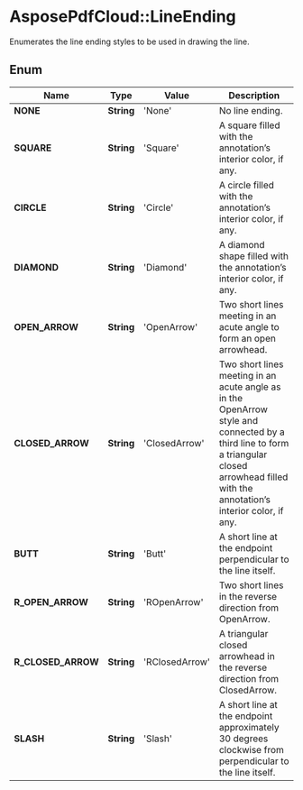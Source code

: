 ﻿# AsposePdfCloud::LineEnding
Enumerates the line ending styles to be used in drawing the line.

## Enum
Name | Type | Value | Description
------------ | ------------- | ------------- | -------------
**NONE** | **String** | 'None' | No line ending.
**SQUARE** | **String** | 'Square' | A square filled with the annotation’s interior color, if any.
**CIRCLE** | **String** | 'Circle' | A circle filled with the annotation’s interior color, if any.
**DIAMOND** | **String** | 'Diamond' | A diamond shape filled with the annotation’s interior color, if any.
**OPEN_ARROW** | **String** | 'OpenArrow' | Two short lines meeting in an acute angle to form an open arrowhead.
**CLOSED_ARROW** | **String** | 'ClosedArrow' | Two short lines meeting in an acute angle as in the OpenArrow style and connected by a third line to form a triangular closed arrowhead filled with the annotation’s interior color, if any.
**BUTT** | **String** | 'Butt' | A short line at the endpoint perpendicular to the line itself.
**R_OPEN_ARROW** | **String** | 'ROpenArrow' | Two short lines in the reverse direction from OpenArrow.
**R_CLOSED_ARROW** | **String** | 'RClosedArrow' | A triangular closed arrowhead in the reverse direction from ClosedArrow.
**SLASH** | **String** | 'Slash' | A short line at the endpoint approximately 30 degrees clockwise from perpendicular to the line itself.



